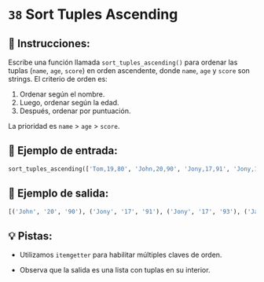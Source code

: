 # `38` Sort Tuples Ascending

## 📝 Instrucciones:

Escribe una función llamada `sort_tuples_ascending()` para ordenar las tuplas (`name`, `age`, `score`) en orden ascendente, donde `name`, `age` y `score` son strings. El criterio de orden es:

1. Ordenar según el nombre.
2. Luego, ordenar según la edad.
3. Después, ordenar por puntuación.

La prioridad es `name` > `age` > `score`.

## 📎 Ejemplo de entrada:

```py
sort_tuples_ascending(['Tom,19,80', 'John,20,90', 'Jony,17,91', 'Jony,17,93', 'Jason,21,85'])
```

## 📎 Ejemplo de salida:

```py
[('John', '20', '90'), ('Jony', '17', '91'), ('Jony', '17', '93'), ('Jason', '21', '85'), ('Tom', '19', '80')]
```

## 💡 Pistas:

+ Utilizamos `itemgetter` para habilitar múltiples claves de orden.

+ Observa que la salida es una lista con tuplas en su interior.
